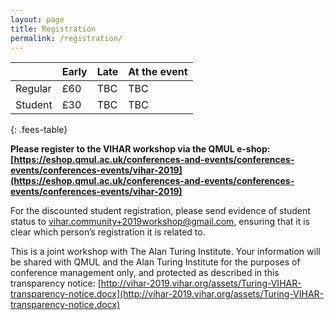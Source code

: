 ```yaml
---
layout: page
title: Registration
permalink: /registration/
---
```


<!--Early registration is now open and will **close on 22 August 2019**.-->

|         | Early | Late | At the event |
|---------|-------|------|--------------|
| Regular | £60   | TBC  | TBC          |
| Student | £30   | TBC  | TBC          |
{: .fees-table}

**Please register to the VIHAR workshop via the QMUL e-shop:**
**[https://eshop.qmul.ac.uk/conferences-and-events/conferences-events/conferences-events/vihar-2019](https://eshop.qmul.ac.uk/conferences-and-events/conferences-events/conferences-events/vihar-2019)**

For the discounted student registration, please send evidence of student status to [vihar.community+2019workshop@gmail.com](mailto:vihar.community+2019workshop@gmail.com), ensuring that it is clear which person’s registration it is related to.

This is a joint workshop with The Alan Turing Institute. Your information will be shared with QMUL and the Alan Turing Institute for the purposes of conference management only, and protected as described in this transparency notice: [http://vihar-2019.vihar.org/assets/Turing-VIHAR-transparency-notice.docx](http://vihar-2019.vihar.org/assets/Turing-VIHAR-transparency-notice.docx) 
